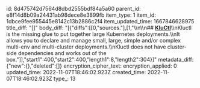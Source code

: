 id: 8d475742d7564d8dbd2555bdf84a5a60
parent_id: e8f14d8b09a24431ab98dece8e3899fb
item_type: 1
item_id: 1dbce9fee955445e8142c13b2886c2f4
item_updated_time: 1667846628975
title_diff: "[]"
body_diff: "[{\"diffs\":[[0,\"sources.\"],[1,\"\\\n\\\n## [**KluCtl**](https://kluctl.io/)\\\nKluctl is the missing glue to put together large Kubernetes deployments.\\\nIt allows you to declare and manage small, large, simple and/or complex multi-env and multi-cluster deployments.\\\nKluctl does not have cluster-side dependencies and works out of the box.\"]],\"start1\":400,\"start2\":400,\"length1\":8,\"length2\":304}]"
metadata_diff: {"new":{},"deleted":[]}
encryption_cipher_text: 
encryption_applied: 0
updated_time: 2022-11-07T18:46:02.923Z
created_time: 2022-11-07T18:46:02.923Z
type_: 13